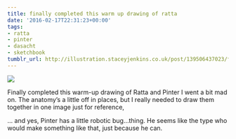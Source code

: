 ```yaml
---
title: finally completed this warm up drawing of ratta
date: '2016-02-17T22:31:23+00:00'
tags:
- ratta
- pinter
- dasacht
- sketchbook
tumblr_url: http://illustration.staceyjenkins.co.uk/post/139506437023/finally-completed-this-warm-up-drawing-of-ratta
---
```

 ![](/tumblr_files/tumblr_o2pqkbwgjV1v28ub8o1_1280.png)  

Finally completed this warm-up drawing of Ratta and Pinter I went a bit mad on. The anatomy’s a little off in places, but I really needed to draw them together in one image just for reference,

… and yes, Pinter has a little robotic bug…thing. He seems like the type who would make something like that, just because he can.

